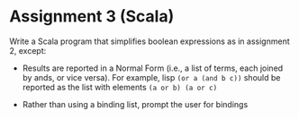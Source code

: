 
# Assignment 3 (Scala)

Write a Scala program that simplifies boolean expressions as in assignment 2, except:

  * Results are reported in a Normal Form (i.e., a list of terms, each joined by ands, or vice versa). For example, lisp `(or a (and b c))` should be reported as the list with elements `(a or b) (a or c)`

  * Rather than using a binding list, prompt the user for bindings

